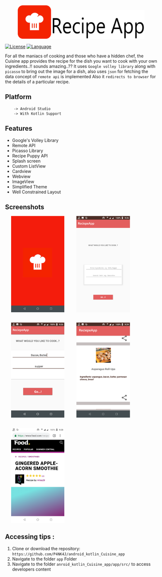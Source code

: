 <p align="center"><img height="110px" width="110px" src="./branding/other/logo.png" alt="Recipe App"/><img height="95px" width="310px" src="./branding/other/text.png" alt="Recipe App"/></p>



[![License](https://img.shields.io/badge/License-MIT-green)](https://github.com/yashgoyal2802/ReciepeApp/blob/master/LICENSE)
[![Language](https://img.shields.io/badge/Kotlin-100.0%25-success)](https://kotlinlang.org/)


For all the maniacs of cooking and those who have a hidden chef, the Cuisine app provides the recipe for the dish you want to cook with your own ingredients..!!
sounds amazing..??
It uses `Google volley library` along with `picasso` to bring out the image for a dish, also uses `json` for fetching the data
concept of `remote api` is implemented
Also it `redirects to browser` for the details of a particular recipe.

## Platform
        -> Android Studio
        -> With Kotlin Support

## Features

* Google's Volley Library
* Remote API
* Picasso Library
* Recipe Puppy API
* Splash screen
* Custom ListView
* Cardview
* Webview
* ImageView
* Simplified Theme
* Well Constrained Layout


## Screenshots

<div style="display:flex;">
<img alt="App image" src="./branding/screenshots/Group_4.png" width="35%" hspace="20">
<img alt="App image" src="./branding/screenshots/Group_5.png" width="35%" hspace="20">
</div>
<br/>
<br/>
<div style="display:flex;">
<img alt="App image" src="./branding/screenshots/Group_1.png" width="35%" hspace="20">
<img alt="App image" src="./branding/screenshots/Group_2.png" width=35%" hspace="20">
</div>
<br/>
<br/>
<div>
<img alt="App image" src="./branding/screenshots/Group_3.png" width="35%" hspace="20">
</div>

## Accessing tips :

1. Clone or download the repository: `https://github.com/P4NK4J/android_kotlin_Cuisine_app`
2. Navigate to the folder `app` Folder
3. Navigate to the folder `anroid_kotlin_Cuisine_app/app/src/` to access developers content
